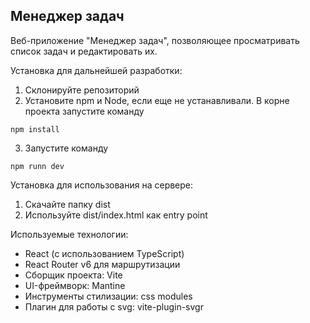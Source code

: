 ## Менеджер задач

Веб-приложение "Менеджер задач", позволяющее просматривать список задач и редактировать их. 

Установка для дальнейшей разработки:
1. Склонируйте репозиторий 
2. Установите npm и Node, если еще не устанавливали. В корне проекта запустите команду 

`npm install`

3. Запустите команду

`npm runn dev`

Установка для использования на сервере:
1. Скачайте папку dist
2. Используйте dist/index.html как entry point

Используемые технологии:
-  React (с использованием TypeScript)
-  React Router v6 для маршрутизации
-  Сборщик проекта: Vite
-  UI-фреймворк: Mantine
-  Инструменты стилизации: css modules
-  Плагин для работы с svg: vite-plugin-svgr

